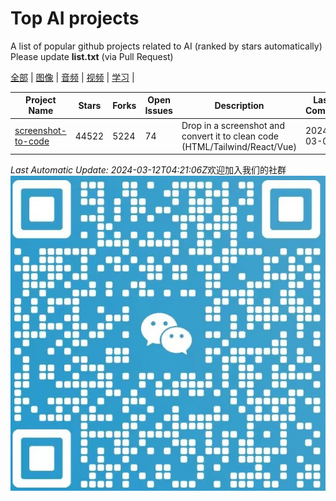 # Top AI projects
A list of popular github projects related to AI (ranked by stars automatically)
Please update **list.txt** (via Pull Request)

<a href="./README.md">全部</a> |   <a href="./READMEpicture.md">图像</a> |   <a href="./READMEaudio.md">音频</a> | <a href="./READMEvideo.md">视频</a> | <a href="./READMElearn.md">学习</a> | 

| Project Name | Stars | Forks | Open Issues | Description | Last Commit |
| ------------ | ----- | ----- | ----------- | ----------- | ----------- |
| [screenshot-to-code](https://github.com/abi/screenshot-to-code) | 44522 | 5224 | 74 | Drop in a screenshot and convert it to clean code (HTML/Tailwind/React/Vue) | 2024-03-08 |

*Last Automatic Update: 2024-03-12T04:21:06Z*欢迎加入我们的社群 ![](https://raw.githubusercontent.com/mouuii/picture/master/weichat.jpg) 